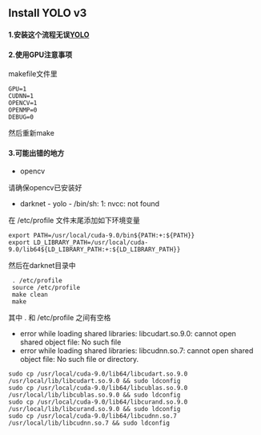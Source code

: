 ## Install YOLO v3

#### 1.安装这个流程无误[YOLO](https://pjreddie.com/darknet/yolo/)

#### 2.使用GPU注意事项
makefile文件里
```
GPU=1
CUDNN=1
OPENCV=1
OPENMP=0
DEBUG=0
```
然后重新make

#### 3.可能出错的地方
- opencv

请确保opencv已安装好

- darknet - yolo - /bin/sh: 1: nvcc: not found

在 /etc/profile 文件末尾添加如下环境变量
```
export PATH=/usr/local/cuda-9.0/bin${PATH:+:${PATH}}
export LD_LIBRARY_PATH=/usr/local/cuda-9.0/lib64${LD_LIBRARY_PATH:+:${LD_LIBRARY_PATH}}
```
然后在darknet目录中
```
 . /etc/profile
 source /etc/profile
 make clean
 make
 ```
其中 . 和 /etc/profile 之间有空格

- error while loading shared libraries: libcudart.so.9.0: cannot open shared object file: No such file
- error while loading shared libraries: libcudnn.so.7: cannot open shared object file: No such file or directory.
```
sudo cp /usr/local/cuda-9.0/lib64/libcudart.so.9.0 /usr/local/lib/libcudart.so.9.0 && sudo ldconfig
sudo cp /usr/local/cuda-9.0/lib64/libcublas.so.9.0 /usr/local/lib/libcublas.so.9.0 && sudo ldconfig
sudo cp /usr/local/cuda-9.0/lib64/libcurand.so.9.0 /usr/local/lib/libcurand.so.9.0 && sudo ldconfig
sudo cp /usr/local/cuda-9.0/lib64/libcudnn.so.7 /usr/local/lib/libcudnn.so.7 && sudo ldconfig

```
